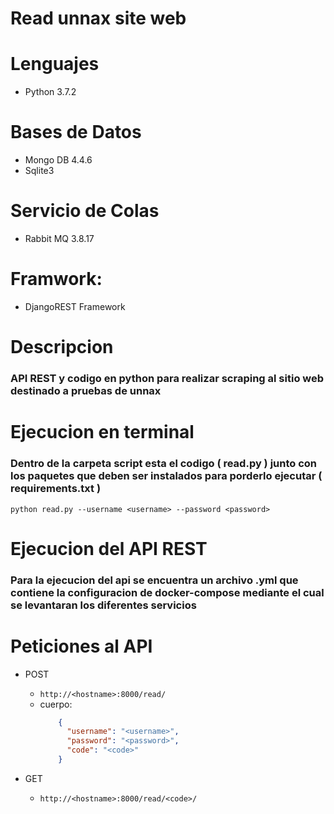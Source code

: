 # Read unnax site web 

# Lenguajes
- Python 3.7.2

# Bases de Datos
- Mongo DB 4.4.6
- Sqlite3
# Servicio de Colas
- Rabbit MQ 3.8.17

# Framwork:
- DjangoREST Framework
# Descripcion
### API REST y codigo en python para realizar scraping al sitio web destinado a pruebas de unnax

# Ejecucion en terminal
### Dentro de la carpeta script esta el codigo ( **read.py** ) junto con los paquetes que deben ser instalados para porderlo ejecutar ( **requirements.txt** )
`python read.py --username <username> --password <password>`

# Ejecucion del API REST
### Para la ejecucion del api se encuentra un archivo **.yml** que contiene la configuracion de docker-compose mediante el cual se levantaran los diferentes servicios

# Peticiones al API
- POST
  - `http://<hostname>:8000/read/`
  - cuerpo:
    ```json
        {
          "username": "<username>",
          "password": "<password>",
          "code": "<code>"
        }
    ```
    
- GET
  - `http://<hostname>:8000/read/<code>/`
